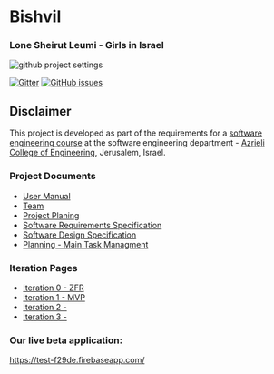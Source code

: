 # Bishvil

### Lone Sheirut Leumi - Girls in Israel  

![github project settings](./logo.png)


[![Gitter](https://img.shields.io/gitter/room/nwjs/nw.js.svg)](https://gitter.im/jce-il/Bishvil-Crew)
[![GitHub issues](https://img.shields.io/github/issues/jce-il/project-template.svg?style=flat)](https://github.com/Nir-Cohen/Bishvil/issues)



## Disclaimer
This project is developed as part of the requirements for a [software engineering course](https://github.com/jce-il/se-class/wiki) at the software engineering department - [Azrieli College of Engineering](http://www.jce.ac.il/), Jerusalem, Israel.


### Project Documents
- [User Manual](https://github.com/Nir-Cohen/Bishvil/wiki/User-Manual)
- [Team](https://github.com/Nir-Cohen/Bishvil/wiki/Team)
- [Project Planing](../../wiki/Planing)
- [Software Requirements Specification](https://github.com/Nir-Cohen/Bishvil/wiki/Specification-Software-requirements)
- [Software Design Specification](https://github.com/Nir-Cohen/Bishvil/wiki/SDS---Software-Design-Specification)
- [Planning - Main Task Managment](https://github.com/Nir-Cohen/Bishvil/wiki/Planing---Inception)

### Iteration Pages
- [Iteration 0 - ZFR](https://github.com/Nir-Cohen/Bishvil/wiki/Iteration-0---ZFR)
- [Iteration 1 - MVP](https://github.com/Nir-Cohen/Bishvil/wiki/Iteration-1)
- [Iteration 2 - ](https://github.com/Nir-Cohen/Bishvil/wiki/Iteration-2)
- [Iteration 3 -](https://github.com/Nir-Cohen/Bishvil/wiki/Iteration-3)


### Our live beta application:
https://test-f29de.firebaseapp.com/

